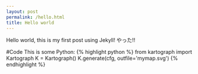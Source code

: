 ```yaml
---
layout: post
permalink: /hello.html
title: Hello world
---
```


Hello world, this is my first post using Jekyll! やった!!

#Code
This is some Python:
{% highlight python %}
from kartograph import Kartograph
K = Kartograph()
K.generate(cfg, outfile='mymap.svg')
{% endhighlight %}
